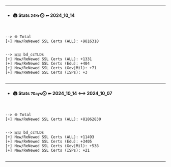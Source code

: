 

---
- #### 🖨️ **Stats** `24Hr`⏲️ ➼ 2024_10_14
```console


--> 🌐 Total
[+] New/ReNewed SSL Certs (ALL): +9816318


--> 🇧🇩 bd_ccTLDs
[+] New/ReNewed SSL Certs (ALL): +1331
[+] New/ReNewed SSL Certs (Edu): +404
[+] New/ReNewed SSL Certs (Gov|Mil): +71
[+] New/ReNewed SSL Certs (ISPs): +3


```

---
- #### 🖨️ **Stats** `7Days`⏲️ ➼ 2024_10_14 <--> 2024_10_07
```console


--> 🌐 Total
[+] New/ReNewed SSL Certs (ALL): +81862830


--> 🇧🇩 bd_ccTLDs
[+] New/ReNewed SSL Certs (ALL): +11493
[+] New/ReNewed SSL Certs (Edu): +3405
[+] New/ReNewed SSL Certs (Gov|Mil): +538
[+] New/ReNewed SSL Certs (ISPs): +21


```

---

